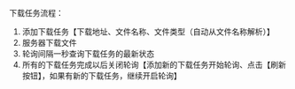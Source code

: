 
下载任务流程：
1. 添加下载任务【下载地址、文件名称、文件类型（自动从文件名称解析）】
2. 服务器下载文件
3. 轮询间隔一秒查询下载任务的最新状态
4. 所有的下载任务完成以后关闭轮询【添加新的下载任务开始轮询、点击【刷新按钮】，如果有新的下载任务，继续开启轮询】